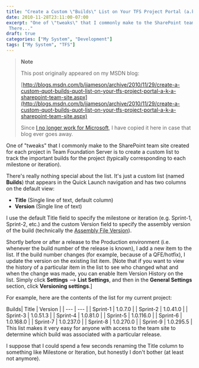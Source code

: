 ```yaml
---
title: "Create a Custom \"Builds\" List on Your TFS Project Portal (a.k.a. SharePoint Team Site)"
date: 2010-11-28T23:11:00-07:00
excerpt: "One of \"tweaks\" that I commonly make to the SharePoint team site created for each project in Team Foundation Server is to create a custom list to track the important builds for the project (typically corresponding to each milestone or iteration). 
 There..."
draft: true
categories: ["My System", "Development"]
tags: ["My System", "TFS"]
---
```


> **Note**
>
> This post originally appeared on my MSDN blog:
>
> [http://blogs.msdn.com/b/jjameson/archive/2010/11/29/create-a-custom-quot-builds-quot-list-on-your-tfs-project-portal-a-k-a-sharepoint-team-site.aspx](http://blogs.msdn.com/b/jjameson/archive/2010/11/29/create-a-custom-quot-builds-quot-list-on-your-tfs-project-portal-a-k-a-sharepoint-team-site.aspx)
>
> Since [I no longer work for Microsoft](/blog/jjameson/2011/09/02/last-day-with-microsoft), I have copied it here in case that blog ever goes away.

One of "tweaks" that I commonly make to the SharePoint team site created for each project in Team Foundation Server is to create a custom list to track the important builds for the project (typically corresponding to each milestone or iteration).

There's really nothing special about the list. It's just a custom list (named **Builds**) that appears in the Quick Launch navigation and has two columns on the default view:

- **Title** (Single line of text, default column)
- **Version** (Single line of text)

I use the default Title field to specify the milestone or iteration (e.g. Sprint-1, Sprint-2, etc.) and the custom Version field to specify the assembly version of the build (technically the [Assembly File Version](/blog/jjameson/2009/04/03/best-practices-for-net-assembly-versioning)).

Shortly before or after a release to the Production environment (i.e. whenever the build number of the release is known), I add a new item to the list. If the build number changes (for example, because of a QFE/hotfix), I update the version on the existing list item. [Note that if you want to view the history of a particular item in the list to see who changed what and when the change was made, you can enable Item Version History on the list. Simply click **Settings** --&gt; **List Settings**, and then in the **General Settings** section, click **Versioning settings**.]

For example, here are the contents of the list for my current project:

<caption>Builds</caption>| Title | Version |
| --- | --- |
| Sprint-1 | 1.0.7.0 |
| Sprint-2 | 1.0.41.0 |
| Sprint-3 | 1.0.51.3 |
| Sprint-4 | 1.0.81.0 |
| Sprint-5 | 1.0.116.0 |
| Sprint-6 | 1.0.168.0 |
| Sprint-7 | 1.0.237.0 |
| Sprint-8 | 1.0.270.0 |
| Sprint-9 | 1.0.295.5 |
This list makes it very easy for anyone with access to the team site to determine which build was associated with a particular release.

I suppose that I could spend a few seconds renaming the Title column to something like Milestone or Iteration, but honestly I don't bother (at least not anymore).

